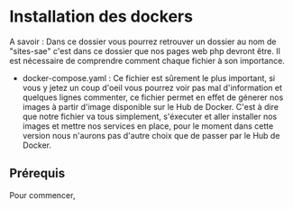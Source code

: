 # Installation des dockers

A savoir : Dans ce dossier vous pourrez retrouver un dossier au nom de "sites-sae" c'est dans ce dossier que nos pages web php devront être. 
Il est nécessaire de comprendre comment chaque fichier à son importance.

- docker-compose.yaml : Ce fichier est sûrement le plus important, si vous y jetez un coup d'oeil vous pourrez voir pas mal d'information et quelques lignes commenter, ce fichier permet en effet de génerer nos images à partir d'image disponible sur le Hub de Docker. C'est à dire que notre fichier va tous simplement, s'éxecuter et aller installer nos images et mettre nos services en place, pour le moment dans cette version nous n'aurons pas d'autre choix que de passer par le Hub de Docker.

## Prérequis

Pour commencer, 
